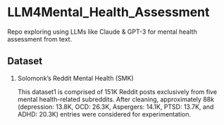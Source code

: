 # LLM4Mental_Health_Assessment
Repo exploring using LLMs like Claude &amp; GPT-3 for mental health assessment from text. 

## Dataset
1. Solomonk’s Reddit Mental Health (SMK)
   
   This dataset1 is comprised of 151K Reddit posts exclusively from five mental health-related subreddits. After cleaning, approximately 88k (depression: 13.8K, OCD: 26.3K, Aspergers: 14.1K, PTSD: 13.7K, and ADHD: 20.3K) entries were considered for experimentation.